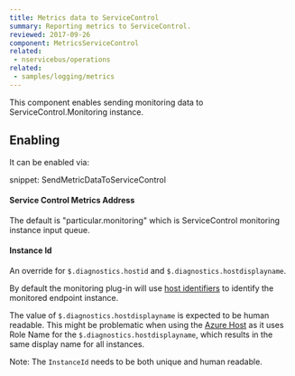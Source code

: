 ```yaml
---
title: Metrics data to ServiceControl
summary: Reporting metrics to ServiceControl.
reviewed: 2017-09-26
component: MetricsServiceControl
related:
 - nservicebus/operations
related:
 - samples/logging/metrics
---
```



This component enables sending monitoring data to ServiceControl.Monitoring instance.


## Enabling

It can be enabled via:

snippet: SendMetricDataToServiceControl


#### Service Control Metrics Address

The default is "particular.monitoring" which is ServiceControl monitoring instance input queue.


#### Instance Id

An override for `$.diagnostics.hostid` and `$.diagnostics.hostdisplayname`.

By default the monitoring plug-in will use [host identifiers](/nservicebus/hosting/override-hostid.md) to identify the monitored endpoint instance.

The value of `$.diagnostics.hostdisplayname` is expected to be human readable. This might be problematic when using the [Azure Host](/nservicebus/hosting/cloud-services-host/faq.md#host-identifier) as it uses Role Name for the `$.diagnostics.hostdisplayname`, which results in the same display name for all instances.

Note: The `InstanceId` needs to be both unique and human readable.